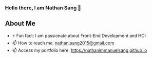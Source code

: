 ### Hello there, I am Nathan Sang 👋

## About Me

- ⚡ Fun fact: I am passionate about Front-End Development and HCI
- 📫 How to reach me: nathan.sang2015@gmail.com
- 📫 Access my portfolio here: https://nathanimmanuelsang.github.io
<!--
Here are some ideas to get you started:

- 🔭 I’m currently working on ...
- 🌱 I’m currently learning ...
- 👯 I’m looking to collaborate on ...
- 🤔 I’m looking for help with ...
- 💬 Ask me about ...
- 📫 How to reach me: nathan.sang2015@gmail.com
- 😄 Pronouns: ...
-->
